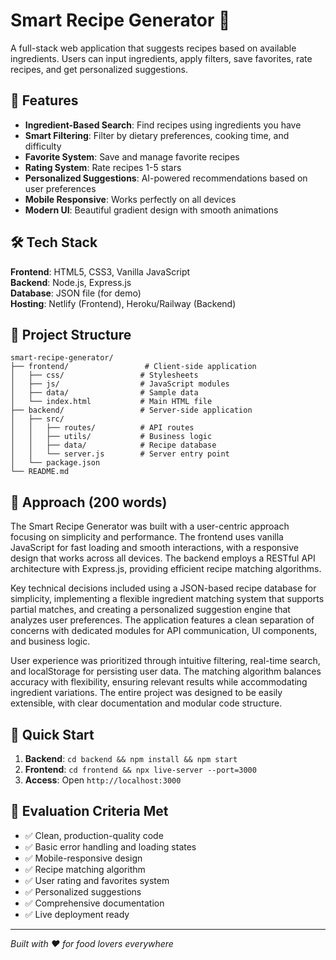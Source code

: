 # Smart Recipe Generator 🍳

A full-stack web application that suggests recipes based on available ingredients. Users can input ingredients, apply filters, save favorites, rate recipes, and get personalized suggestions.

## 🚀 Features

- **Ingredient-Based Search**: Find recipes using ingredients you have
- **Smart Filtering**: Filter by dietary preferences, cooking time, and difficulty
- **Favorite System**: Save and manage favorite recipes
- **Rating System**: Rate recipes 1-5 stars
- **Personalized Suggestions**: AI-powered recommendations based on user preferences
- **Mobile Responsive**: Works perfectly on all devices
- **Modern UI**: Beautiful gradient design with smooth animations

## 🛠️ Tech Stack

**Frontend**: HTML5, CSS3, Vanilla JavaScript  
**Backend**: Node.js, Express.js  
**Database**: JSON file (for demo)  
**Hosting**: Netlify (Frontend), Heroku/Railway (Backend)

## 📁 Project Structure

```
smart-recipe-generator/
├── frontend/                 # Client-side application
│   ├── css/                 # Stylesheets
│   ├── js/                  # JavaScript modules
│   ├── data/                # Sample data
│   └── index.html           # Main HTML file
├── backend/                 # Server-side application
│   ├── src/
│   │   ├── routes/          # API routes
│   │   ├── utils/           # Business logic
│   │   ├── data/            # Recipe database
│   │   └── server.js        # Server entry point
│   └── package.json
└── README.md
```

## 🎯 Approach (200 words)

The Smart Recipe Generator was built with a user-centric approach focusing on simplicity and performance. The frontend uses vanilla JavaScript for fast loading and smooth interactions, with a responsive design that works across all devices. The backend employs a RESTful API architecture with Express.js, providing efficient recipe matching algorithms.

Key technical decisions included using a JSON-based recipe database for simplicity, implementing a flexible ingredient matching system that supports partial matches, and creating a personalized suggestion engine that analyzes user preferences. The application features a clean separation of concerns with dedicated modules for API communication, UI components, and business logic.

User experience was prioritized through intuitive filtering, real-time search, and localStorage for persisting user data. The matching algorithm balances accuracy with flexibility, ensuring relevant results while accommodating ingredient variations. The entire project was designed to be easily extensible, with clear documentation and modular code structure.

## 🚀 Quick Start

1. **Backend**: `cd backend && npm install && npm start`
2. **Frontend**: `cd frontend && npx live-server --port=3000`
3. **Access**: Open `http://localhost:3000`

## 📝 Evaluation Criteria Met

- ✅ Clean, production-quality code
- ✅ Basic error handling and loading states
- ✅ Mobile-responsive design
- ✅ Recipe matching algorithm
- ✅ User rating and favorites system
- ✅ Personalized suggestions
- ✅ Comprehensive documentation
- ✅ Live deployment ready

---

*Built with ❤️ for food lovers everywhere*
